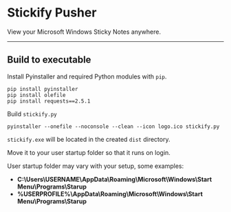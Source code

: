Stickify Pusher
===================
View your Microsoft Windows Sticky Notes anywhere. 

----------


Build to executable
-------------
Install Pyinstaller and required Python modules with `pip`.
```
pip install pyinstaller
pip install olefile
pip install requests==2.5.1
```
Build `stickify.py`
```
pyinstaller --onefile --noconsole --clean --icon logo.ico stickify.py
```
`stickify.exe` will be located in the created `dist` directory.

Move it to your user startup folder so that it runs on login. 

User startup folder may vary with your setup, some examples:

 - **C:\Users\USERNAME\AppData\Roaming\Microsoft\Windows\Start Menu\Programs\Starup**
 - **%USERPROFILE%\AppData\Roaming\Microsoft\Windows\Start Menu\Programs\Starup**

